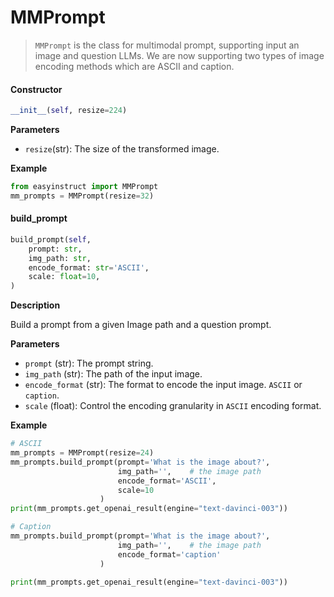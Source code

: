 # MMPrompt

> `MMPrompt` is the class for multimodal prompt, supporting input an image and question LLMs. We are now supporting two types of image encoding methods which are ASCII and caption.

#### **Constructor**

```python
__init__(self, resize=224)
```

**Parameters**

* `resize`(str): The size of the transformed image.

**Example**

```python
from easyinstruct import MMPrompt
mm_prompts = MMPrompt(resize=32)
```

#### **build\_prompt**

```python
build_prompt(self, 
    prompt: str,
    img_path: str,
    encode_format: str='ASCII',
    scale: float=10,
)
```

**Description**

Build a prompt from a given Image path and a question prompt.

**Parameters**

* `prompt` (str): The prompt string.
* `img_path` (str): The path of the input image.
* `encode_format` (str): The format to encode the input image. `ASCII` or `caption`.
* `scale` (float): Control the encoding granularity in `ASCII` encoding format.

**Example**

```python
# ASCII
mm_prompts = MMPrompt(resize=24)
mm_prompts.build_prompt(prompt='What is the image about?',
                        img_path='',    # the image path
                        encode_format='ASCII',
                        scale=10
                    )
print(mm_prompts.get_openai_result(engine="text-davinci-003"))

# Caption
mm_prompts.build_prompt(prompt='What is the image about?',
                        img_path='',    # the image path
                        encode_format='caption'
                    )

print(mm_prompts.get_openai_result(engine="text-davinci-003"))
```
